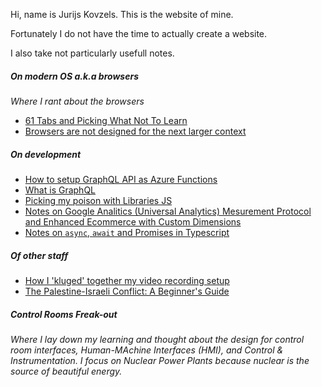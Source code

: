 Hi, name is Jurijs Kovzels. This is the website of mine.

Fortunately I do not have the time to actually create a website.

I also take not particularly usefull notes.

##### On modern OS a.k.a browsers
_Where I rant about the browsers_

 * [61 Tabs and Picking What Not To Learn](/os/61-tabs-and-picking-what-not-to-learn.md)
 * [Browsers are not designed for the next larger context](/os/browsers-are-not-designed-for-next-larger-context.md)

##### On development
 * [How to setup GraphQL API as Azure Functions](/dev/deploying-graphql-to-azure-functions.md)
 * [What is GraphQL](/dev/what-is-graphql.md)
 * [Picking my poison with Libraries JS](/dev/how-da-hell-do-you-pick-your-libs.md)
 * [Notes on Google Analitics (Universal Analytics) Mesurement Protocol and Enhanced Ecommerce with Custom Dimensions](dev/ga-ua-mesurement-protocol-enhanced-ecommerce-custom-dimensions.md)
 * [Notes on `async`, `await` and Promises in Typescript](dev/typescript-async-await-and-promises.md)



 ##### Of other staff

 * [How I 'kluged' together my video recording setup](/misc/video-recording-setup.md)
 * [The Palestine-Israeli Conflict: A Beginner's Guide](/misc/the-palestine-israeli-conflict-a-beginners-guide.md)

##### Control Rooms Freak-out

_Where I lay down my learning and thought about the design for control room interfaces, Human-MAchine Interfaces (HMI), and Control & Instrumentation. I focus on Nuclear Power Plants because nuclear is the source of beautiful energy._
